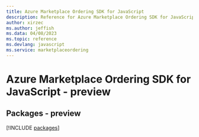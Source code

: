 ```yaml
---
title: Azure Marketplace Ordering SDK for JavaScript
description: Reference for Azure Marketplace Ordering SDK for JavaScript
author: xirzec
ms.author: jeffish
ms.data: 04/08/2023
ms.topic: reference
ms.devlang: javascript
ms.service: marketplaceordering
---
```

# Azure Marketplace Ordering SDK for JavaScript - preview
## Packages - preview
[!INCLUDE [packages](marketplace-ordering-index.md)]